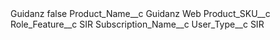 <?xml version="1.0" encoding="UTF-8"?>
<CustomMetadata xmlns="http://soap.sforce.com/2006/04/metadata" xmlns:xsi="http://www.w3.org/2001/XMLSchema-instance" xmlns:xsd="http://www.w3.org/2001/XMLSchema">
    <label>Guidanz</label>
    <protected>false</protected>
    <values>
        <field>Product_Name__c</field>
        <value xsi:type="xsd:string">Guidanz Web</value>
    </values>
    <values>
        <field>Product_SKU__c</field>
        <value xsi:nil="true"/>
    </values>
    <values>
        <field>Role_Feature__c</field>
        <value xsi:type="xsd:string">SIR</value>
    </values>
    <values>
        <field>Subscription_Name__c</field>
        <value xsi:nil="true"/>
    </values>
    <values>
        <field>User_Type__c</field>
        <value xsi:type="xsd:string">SIR</value>
    </values>
</CustomMetadata>
